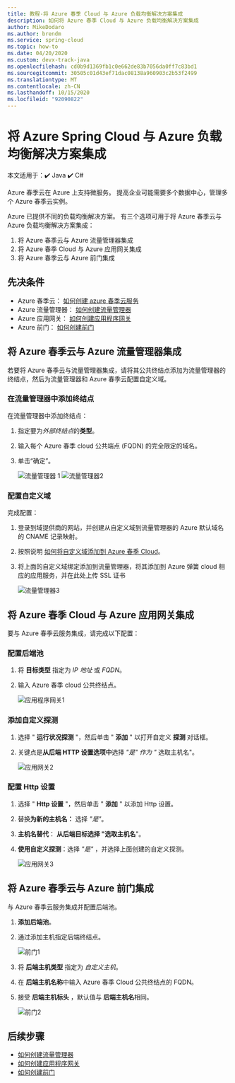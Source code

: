 ```yaml
---
title: 教程-将 Azure 春季 Cloud 与 Azure 负载均衡解决方案集成
description: 如何将 Azure 春季 Cloud 与 Azure 负载均衡解决方案集成
author: MikeDodaro
ms.author: brendm
ms.service: spring-cloud
ms.topic: how-to
ms.date: 04/20/2020
ms.custom: devx-track-java
ms.openlocfilehash: cd0b9d1369fb1c0e662de83b7056da0ff7c83bd1
ms.sourcegitcommit: 30505c01d43ef71dac08138a960903c2b53f2499
ms.translationtype: MT
ms.contentlocale: zh-CN
ms.lasthandoff: 10/15/2020
ms.locfileid: "92090822"
---
```

# <a name="integrate-azure-spring-cloud-with-azure-load-balance-solutions"></a>将 Azure Spring Cloud 与 Azure 负载均衡解决方案集成

本文适用于：✔️ Java ✔️ C#

Azure 春季云在 Azure 上支持微服务。  提高企业可能需要多个数据中心，管理多个 Azure 春季云实例。

Azure 已提供不同的负载均衡解决方案。 有三个选项可用于将 Azure 春季云与 Azure 负载均衡解决方案集成：

1.  将 Azure 春季云与 Azure 流量管理器集成
2.  将 Azure 春季 Cloud 与 Azure 应用网关集成
3.  将 Azure 春季云与 Azure 前门集成

## <a name="prerequisites"></a>先决条件

* Azure 春季云： [如何创建 azure 春季云服务](./spring-cloud-quickstart.md)
* Azure 流量管理器： [如何创建流量管理器](../traffic-manager/quickstart-create-traffic-manager-profile.md)
* Azure 应用网关： [如何创建应用程序网关](../application-gateway/quick-create-portal.md)
* Azure 前门： [如何创建前门](../frontdoor/quickstart-create-front-door.md)

## <a name="integrate-azure-spring-cloud-with-azure-traffic-manager"></a>将 Azure 春季云与 Azure 流量管理器集成

若要将 Azure 春季云与流量管理器集成，请将其公共终结点添加为流量管理器的终结点，然后为流量管理器和 Azure 春季云配置自定义域。

### <a name="add-endpoint-in-traffic-manager"></a>在流量管理器中添加终结点
在流量管理器中添加终结点：
1.  指定要为*外部终结点*的**类型**。
1.  输入每个 Azure 春季 cloud 公共端点 (FQDN) 的完全限定的域名。
1. 单击“确定”。 

    ![流量管理器 1 ](media/spring-cloud-load-balancers/traffic-manager-1.png) ![ 流量管理器2](media/spring-cloud-load-balancers/traffic-manager-2.png)

### <a name="configure-custom-domain"></a>配置自定义域
完成配置：
1.  登录到域提供商的网站，并创建从自定义域到流量管理器的 Azure 默认域名的 CNAME 记录映射。
1.  按照说明 [如何将自定义域添加到 Azure 春季 Cloud](spring-cloud-tutorial-custom-domain.md)。
1. 将上面的自定义域绑定添加到流量管理器，将其添加到 Azure 弹簧 cloud 相应的应用服务，并在此处上传 SSL 证书

    ![流量管理器3](media/spring-cloud-load-balancers/traffic-manager-3.png)

## <a name="integrate-azure-spring-cloud-with-azure-app-gateway"></a>将 Azure 春季 Cloud 与 Azure 应用网关集成

要与 Azure 春季云服务集成，请完成以下配置：

### <a name="configure-backend-pool"></a>配置后端池
1. 将 **目标类型** 指定为 *IP 地址* 或 *FQDN*。
1. 输入 Azure 春季 cloud 公共终结点。

    ![应用程序网关1](media/spring-cloud-load-balancers/app-gateway-1.png)

### <a name="add-custom-probe"></a>添加自定义探测
1. 选择 " **运行状况探测** "，然后单击 " **添加** " 以打开自定义 **探测** 对话框。 
1. 关键点是**从后端 HTTP 设置选项中**选择 *"是" 作为 "* 选取主机名"。

    ![应用网关2](media/spring-cloud-load-balancers/app-gateway-2.png)

### <a name="configure-http-setting"></a>配置 Http 设置
1.  选择 " **Http 设置** "，然后单击 " **添加** " 以添加 Http 设置。
1.  替换**为新的主机名：** 选择 *"是"*。
1.  **主机名替代**： **从后端目标选择 "选取主机名**"。
1.  **使用自定义探测**：选择 *"是"* ，并选择上面创建的自定义探测。

    ![应用网关3](media/spring-cloud-load-balancers/app-gateway-3.png)

## <a name="integrate-azure-spring-cloud-with-azure-front-door"></a>将 Azure 春季云与 Azure 前门集成

与 Azure 春季云服务集成并配置后端池。 
1. **添加后端池**。
1. 通过添加主机指定后端终结点。

    ![前门1](media/spring-cloud-load-balancers/front-door-1.png)

1.  将 **后端主机类型** 指定为 *自定义主机*。
1.  在 **后端主机名称**中输入 Azure 春季 Cloud 公共终结点的 FQDN。
1.  接受 **后端主机标头** ，默认值与 **后端主机名**相同。

    ![前门2](media/spring-cloud-load-balancers/front-door-2.png)

## <a name="next-steps"></a>后续步骤
* [如何创建流量管理器](../traffic-manager/quickstart-create-traffic-manager-profile.md)
* [如何创建应用程序网关](../application-gateway/quick-create-portal.md)
* [如何创建前门](../frontdoor/quickstart-create-front-door.md)